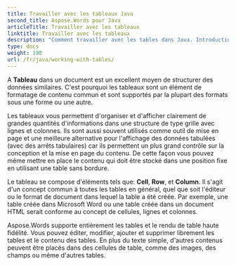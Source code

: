 ```yaml
---
title: Travailler avec les tableaux Java
second_title: Aspose.Words pour Java
articleTitle: Travailler avec les tableaux
linktitle: Travailler avec les tableaux
description: "Comment travailler avec les tables dans Java. Introduction aux concepts de nœuds de table dans Aspose.Words pour Java."
type: docs
weight: 190
url: /fr/java/working-with-tables/
---
```


A **Tableau** dans un document est un excellent moyen de structurer des données similaires. C'est pourquoi les tableaux sont un élément de formatage de contenu commun et sont supportés par la plupart des formats sous une forme ou une autre.

Les tableaux vous permettent d'organiser et d'afficher clairement de grandes quantités d'informations dans une structure de type grille avec lignes et colonnes. Ils sont aussi souvent utilisés comme outil de mise en page et une meilleure alternative pour l'affichage des données tabulées (avec des arrêts tabulaires) car ils permettent un plus grand contrôle sur la conception et la mise en page du contenu. De cette façon vous pouvez même mettre en place le contenu qui doit être stocké dans une position fixe en utilisant une table sans bordure.

Le tableau se compose d'éléments tels que: **Cell**, **Row**, et **Column**. Il s'agit d'un concept commun à toutes les tables en général, quel que soit l'éditeur ou le format de document dans lequel la table a été créée. Par exemple, une table créée dans Microsoft Word ou une table créée dans un document HTML serait conforme au concept de cellules, lignes et colonnes.

Aspose.Words supporte entièrement les tables et le rendu de table haute fidélité. Vous pouvez éditer, modifier, ajouter et supprimer librement les tables et le contenu des tables. En plus du texte simple, d'autres contenus peuvent être placés dans des cellules de table, comme des images, des champs ou même d'autres tables.
